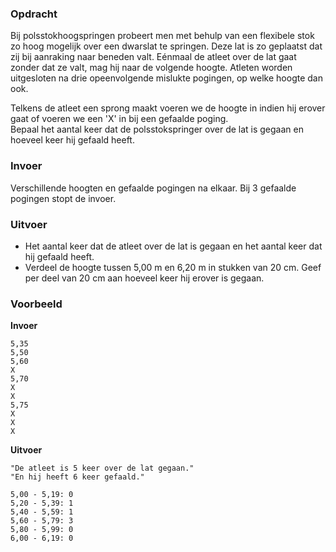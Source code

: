 ### Opdracht

Bij polsstokhoogspringen probeert men met behulp van een flexibele stok zo hoog mogelijk over een dwarslat te springen. Deze lat is zo geplaatst dat zij bij aanraking naar beneden valt. Eénmaal de atleet over de lat gaat zonder dat ze valt, mag hij naar de volgende hoogte. Atleten worden uitgesloten na drie opeenvolgende mislukte pogingen, op welke hoogte dan ook.

Telkens de atleet een sprong maakt voeren we de hoogte in indien hij erover gaat of voeren we een 'X' in bij een gefaalde poging.  
Bepaal het aantal keer dat de polsstokspringer over de lat is gegaan en hoeveel keer hij gefaald heeft.  

### Invoer

Verschillende hoogten en gefaalde pogingen na elkaar. Bij 3 gefaalde pogingen stopt de invoer.

### Uitvoer

* Het aantal keer dat de atleet over de lat is gegaan en het aantal keer dat hij gefaald heeft.
* Verdeel de hoogte tussen 5,00 m en 6,20 m in stukken van 20 cm. Geef per deel van 20 cm aan hoeveel keer hij erover is gegaan.

### Voorbeeld

**Invoer**
    
    5,35
    5,50
    5,60
    X
    5,70
    X
    X
    5,75
    X
    X
    X
    

**Uitvoer**
    
    "De atleet is 5 keer over de lat gegaan."
    "En hij heeft 6 keer gefaald."
    
    5,00 - 5,19: 0
    5,20 - 5,39: 1
    5,40 - 5,59: 1
    5,60 - 5,79: 3
    5,80 - 5,99: 0
    6,00 - 6,19: 0
    
     
  
   
